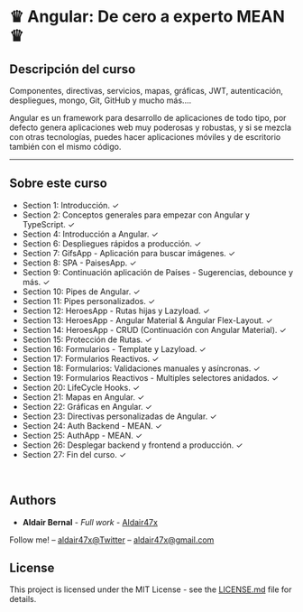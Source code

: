 <h1>♛ Angular: De cero a experto MEAN ♛ </h1>

<h2>Descripción del curso</h2>

<p>
Componentes, directivas, servicios, mapas, gráficas, JWT, autenticación, despliegues, mongo, Git, GitHub y mucho más....

Angular es un framework para desarrollo de aplicaciones de todo tipo, por defecto genera aplicaciones web muy poderosas y robustas, y si se mezcla con otras tecnologías, puedes hacer aplicaciones móviles y de escritorio también con el mismo código.
</p>

<hr>

<h2>Sobre este curso</h2>

<ul>

<li>
 Section 1: Introducción. ✓
</li>

<li>
 Section 2: Conceptos generales para empezar con Angular y TypeScript. ✓
</li>

<li>
Section 4: Introducción a Angular. ✓
</li>

<li>
 Section 6: Despliegues rápidos a producción. ✓
</li>

<li>
 Section 7: GifsApp - Aplicación para buscar imágenes. ✓
</li>

<li>
 Section 8: SPA - PaisesApp. ✓
</li>

<li>
 Section 9: Continuación aplicación de Países - Sugerencias, debounce y más. ✓
</li>

<li>
 Section 10: Pipes de Angular. ✓
</li>

<li>
 Section 11: Pipes personalizados. ✓
</li>

<li>
 Section 12: HeroesApp - Rutas hijas y Lazyload. ✓
</li>

<li>
 Section 13: HeroesApp - Angular Material & Angular Flex-Layout. ✓
</li>

<li>
 Section 14: HeroesApp - CRUD (Continuación con Angular Material). ✓
</li>

<li>
 Section 15: Protección de Rutas. ✓
</li>

<li>
 Section 16: Formularios - Template y Lazyload. ✓
</li>

<li>
 Section 17: Formularios Reactivos. ✓
</li>

<li>
 Section 18: Formularios: Validaciones manuales y asíncronas. ✓
</li>

<li>
 Section 19: Formularios Reactivos - Multiples selectores anidados. ✓
</li>

<li>
 Section 20: LifeCycle Hooks. ✓
</li>

<li>
 Section 21: Mapas en Angular. ✓
</li>

<li>
 Section 22: Gráficas en Angular. ✓
</li>

<li>
 Section 23: Directivas personalizadas de Angular. ✓
</li>

<li>
 Section 24: Auth Backend - MEAN. ✓
</li>

<li>
 Section 25: AuthApp - MEAN. ✓
</li>

<li>
 Section 26: Desplegar backend y frontend a producción. ✓
</li>

<li>
 Section 27: Fin del curso. ✓
</li>


</ul>

<br>

## Authors

* **Aldair Bernal** - *Full work* - [Aldair47x](https://github.com/Aldair47x)


Follow me! – [aldair47x@Twitter](https://twitter.com/aldair47x) – aldair47x@gmail.com

## License

This project is licensed under the MIT License - see the [LICENSE.md](LICENSE.md) file for details.